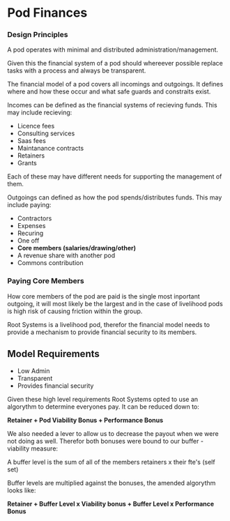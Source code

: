# Pod Finances

### Design Principles
A pod operates with minimal and distributed administration/management.

Given this the financial system of a pod should whereever possible replace tasks with a process and always be transparent.

The financial model of a pod covers all incomings and outgoings. It defines where and how these occur and what safe guards and constraits exist. 

Incomes can be defined as the financial systems of recieving funds. This may include recieving:

 - Licence fees
 - Consulting services
 - Saas fees
 - Maintanance contracts
 - Retainers
 - Grants

Each of these may have different needs for supporting the management of them.

Outgoings can defined as how the pod spends/distributes funds. This may include paying:

 - Contractors
 - Expenses
  - Recuring
  - One off
 - **Core members (salaries/drawing/other)**
 - A revenue share with another pod
 - Commons contribution

### Paying Core Members
How core members of the pod are paid is the single most inportant outgoing, it will most likely be the largest and in the case of livelihood pods is high risk of causing friction within the group.  

Root Systems is a livelihood pod, therefor the financial model needs to provide a mechanism to provide financial security to its members.

## Model Requirements

 - Low Admin
 - Transparent
 - Provides financial security

Given these high level requirements Root Systems opted to use an algorythm to determine everyones pay. It can be reduced down to:

**Retainer + Pod Viability Bonus + Performance Bonus**

We also needed a lever to allow us to decrease the payout when we were not doing as well. Therefor both bonuses were bound to our buffer - viability measure:

A buffer level is the sum of all of the members retainers x their fte's (self set)

Buffer levels are multiplied against the bonuses, the amended algorythm looks like:

**Retainer + Buffer Level x Viability bonus + Buffer Level x Performance Bonus**



